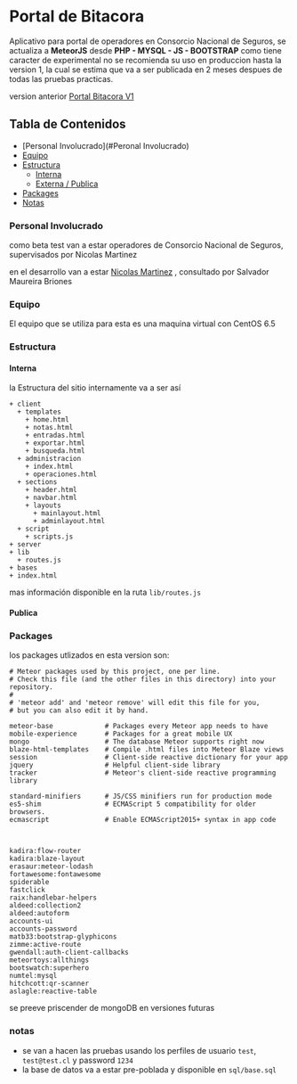 # Portal de Bitacora


Aplicativo para portal de operadores en Consorcio Nacional de Seguros, se actualiza a **MeteorJS** desde **PHP - MYSQL - JS - BOOTSTRAP** como tiene caracter de experimental no se recomienda su uso en produccion hasta la version 1, la cual se estima que va a ser publicada en 2 meses despues de todas las pruebas practicas.

version anterior [Portal Bitacora V1](https://github.com/kojimairiguchi/portalBitacora)
## Tabla de Contenidos
+ [Personal Involucrado](#Peronal Involucrado)
+ [Equipo](#Equipo)
+ [Estructura](#Estructura)
  + [Interna](#Interna)
  + [Externa / Publica](#Externa)
+ [Packages](#Packages)
+ [Notas](#Notas)

### Personal Involucrado
como beta test van a estar operadores de Consorcio Nacional de Seguros, supervisados por Nicolas Martinez

en el desarrollo van a estar [Nicolas Martinez](https://github.com/kojimairiguchi) ,  consultado por Salvador Maureira Briones

### Equipo
El equipo que se utiliza para esta es una maquina virtual con CentOS 6.5

### Estructura
#### Interna
la Estructura del sitio internamente va a ser así
```
+ client
  + templates
    + home.html
    + notas.html
    + entradas.html
    + exportar.html
    + busqueda.html
  + administracion
    + index.html
    + operaciones.html
  + sections
    + header.html
    + navbar.html
    + layouts
      + mainlayout.html
      + adminlayout.html
  + script
    + scripts.js
+ server
+ lib
  + routes.js
+ bases
+ index.html

```

mas información disponible en la ruta `lib/routes.js`

#### Publica

### Packages

los packages utlizados en esta version son:
```
# Meteor packages used by this project, one per line.
# Check this file (and the other files in this directory) into your repository.
#
# 'meteor add' and 'meteor remove' will edit this file for you,
# but you can also edit it by hand.

meteor-base             # Packages every Meteor app needs to have
mobile-experience       # Packages for a great mobile UX
mongo                   # The database Meteor supports right now
blaze-html-templates    # Compile .html files into Meteor Blaze views
session                 # Client-side reactive dictionary for your app
jquery                  # Helpful client-side library
tracker                 # Meteor's client-side reactive programming library

standard-minifiers      # JS/CSS minifiers run for production mode
es5-shim                # ECMAScript 5 compatibility for older browsers.
ecmascript              # Enable ECMAScript2015+ syntax in app code



kadira:flow-router
kadira:blaze-layout
erasaur:meteor-lodash
fortawesome:fontawesome
spiderable
fastclick
raix:handlebar-helpers
aldeed:collection2
aldeed:autoform
accounts-ui
accounts-password
matb33:bootstrap-glyphicons
zimme:active-route
gwendall:auth-client-callbacks
meteortoys:allthings
bootswatch:superhero
numtel:mysql
hitchcott:qr-scanner
aslagle:reactive-table

```

se preeve priscender de mongoDB en versiones futuras


### notas
- se van a hacen las pruebas usando los perfiles de usuario ``test``, ``test@test.cl``  y password ``1234``
- la base de datos va a estar pre-poblada y disponible en `sql/base.sql`
